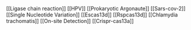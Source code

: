 [[Ligase chain reaction]]
[[HPV]]
[[Prokaryotic Argonaute]]
[[Sars-cov-2]]
[[Single Nucleotide Variation]]
[[Escas13d]]
[[Rspcas13d]]
[[Chlamydia trachomatis]]
[[On-site Detection]]
[[Crispr-cas13a]]
